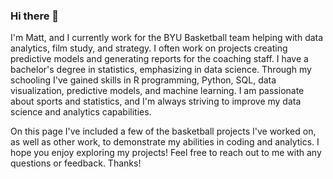 ### Hi there 👋

I'm Matt, and I currently work for the BYU Basketball team helping with data analytics, film study, and strategy. I often work on projects creating predictive models and generating reports for the coaching staff. I have a bachelor's degree in statistics, emphasizing in data science. Through my schooling I've gained skills in R programming, Python, SQL, data visualization, predictive models, and machine learning. I am passionate about sports and statistics, and I'm always striving to improve my data science and analytics capabilities. 

On this page I've included a few of the basketball projects I've worked on, as well as other work, to demonstrate my abilities in coding and analytics. I hope you enjoy exploring my projects! Feel free to reach out to me with any questions or feedback. Thanks!

<!--
**MattLindeman/MattLindeman** is a ✨ _special_ ✨ repository because its `README.md` (this file) appears on your GitHub profile.

Here are some ideas to get you started:

- 🔭 I’m currently working on ...
- 🌱 I’m currently learning ...
- 👯 I’m looking to collaborate on ...
- 🤔 I’m looking for help with ...
- 💬 Ask me about ...
- 📫 How to reach me: ...
- 😄 Pronouns: ...
- ⚡ Fun fact: ...
-->
